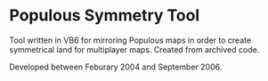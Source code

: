 # Populous Symmetry Tool

Tool written in VB6 for mirroring Populous maps in order to create symmetrical land for multiplayer maps. Created from archived code.

Developed between Feburary 2004 and September 2006.
